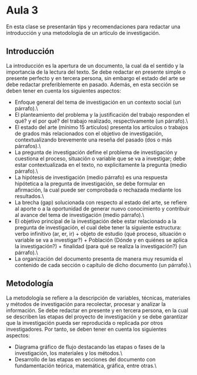 <h1>Aula 3</h1>

En esta clase se presentarán tips y recomendaciones para redactar una introducción y una metodología de un artículo de investigación.

<h2>Introducción</h2>

La introducción es la apertura de un documento, la cual da el sentido y la importancia de la lectura del texto. Se debe redactar en presente simple o presente perfecto y en tercera persona, sin embargo el estado del arte se debe redactar preferiblemente en pasado. Además, en esta sección se deben tener en cuenta los siguientes aspectos:

- Enfoque general del tema de investigación en un contexto social (un párrafo).\\
- El planteamiento del problema y la justificación del trabajo responden el qué? y el por qué? del trabajo realizado, respectivamente (un párrafo).\\
- El estado del arte (mínimo 15 artículos) presenta los artículos o trabajos de grados más relacionados con el objetivo de investigación, contextualizando brevemente una reseña del pasado (dos o más párrafos).\\
- La pregunta de investigación define el problema de investigación y cuestiona el proceso, situación o variable que se va a investigar; debe estar contextualizada en el texto, no explicitamente la pregunta (medio párrafo).\\
- La hipótesis de investigación (medio párrafo) es una respuesta hipótetica a la pregunta de investigación, se debe formular en afirmación, la cual puede ser comprobada o rechazada mediante los resultados.\\
- La brecha (gap) solucionada con respecto al estado del arte, se refiere al aporte o a la oportunidad de generar nuevo conocimiento y contribuir al avance del tema de investigación (medio párrafo).\\
- El objetivo principal de la investigación debe estar relacionado a la pregunta de investigación, el cual debe tener la siguiente estructura: verbo infinitivo (ar, er, ir) + objeto de estudio (qué proceso, situación o variable se va a investigar?) + Población (Dónde y en quiénes se aplica la investigación?) + finalidad (para qué se realiza la investigación?) (un párrafo).\\
- La organización del documento presenta de manera muy resumida el contenido de cada sección o capítulo de dicho documento (un párrafo).\\

<h2>Metodología</h2>

La metodología se refiere a la descripción de variables, técnicas, materiales y métodos de investigación para recolectar, procesar y analizar la información. Se debe redactar en presente y en tercera persona, en la cual se describen las etapas del proyecto de investigación y se debe garantizar que la investigación pueda ser reproducida o replicada por otros investigadores. Por tanto, se deben tener en cuenta los siguientes aspectos:

- Diagrama gráfico de flujo destacando las etapas o fases de la investigación, los materiales y los métodos.\\
- Desarrollo de las etapas en secciones del documento con fundamentación teórica, matemática, gráfica, entre otras.\\